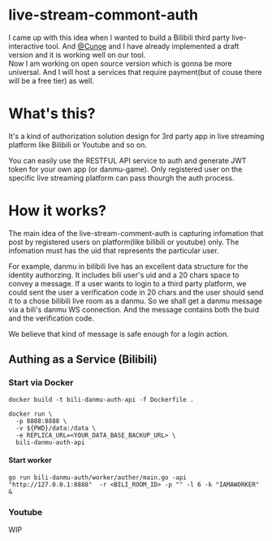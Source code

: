 # live-stream-commont-auth
I came up with this idea when I wanted to build a Bilibili third party live-interactive tool. And [@Cunoe](https://github.com/CUNOE) and I have already implemented a draft version and it is working well on our tool.  
Now I am working on open source version which is gonna be more universal. And I will host a services that require payment(but of couse there will be a free tier) as well.
# What's this?  
It's a kind of authorization solution design for 3rd party app in live streaming platform like Bilibili or Youtube and so on.  

You can easily use the RESTFUL API service to auth and generate JWT token for your own app (or danmu-game). Only registered user on the specific live streaming platform can pass thourgh the auth process.  

# How it works?
The main idea of the live-stream-comment-auth is capturing infomation that post by registered users on platform(like bilibili or youtube) only. The infomation must has the uid that represents the particular user.  

For example, danmu in bilibili live has an excellent data structure for the identity authorzing. It includes bili user's uid and a 20 chars space to convey a message. If a user wants to login to a third party platform, we could sent the user a verification code in 20 chars and the user should send it to a chose bilibili live room as a danmu. So we shall get a danmu message via a bili's danmu WS connection. And the message contains both the buid and the verification code.  

We believe that kind of message is safe enough for a login action.  

<!-- ## Package Usage  
Use this package as go mod:  
Install:  
```
go get github.com/tymon42/live-stream-comment-auth
```
In program:  
```
import "github.com/tymon42/live-stream-comment-auth/vcode"

new_vcode := vcode.GenBiliVCodeWithExtraInfo("<UUID>", "<UID>", "<TIME_NOW>")
``` -->

## Authing as a Service (Bilibili)
### Start via Docker
```
docker build -t bili-danmu-auth-api -f Dockerfile .

docker run \
  -p 8888:8888 \
  -v ${PWD}/data:/data \
  -e REPLICA_URL=<YOUR_DATA_BASE_BACKUP_URL> \
  bili-danmu-auth-api
```
#### Start worker
```
go run bili-danmu-auth/worker/auther/main.go -api "http://127.0.0.1:8888"  -r <BILI_ROOM_ID> -p "" -l 6 -k "IAMAWORKER" &
```

<!-- #### Start Swagger web UI
```
docker run --platform linux/amd64 --rm -p 8083:8080 -e SWAGGER_JSON_URL=/swagger/bili-danmu-auth.json -e SWAGGER_JSON=/foo/bili-danmu-auth.json -v $PWD/bili-danmu-auth/api:/usr/share/nginx/html/swagger swaggerapi/swagger-ui
``` -->

### Youtube
WIP
